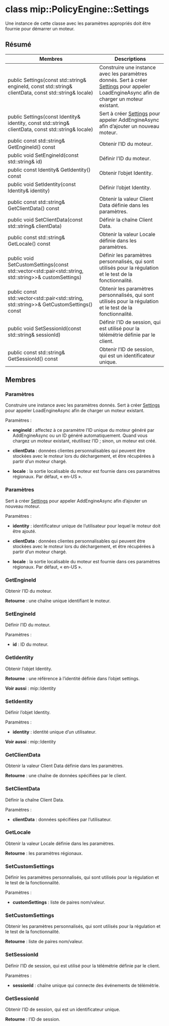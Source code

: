 # <a name="class-mippolicyenginesettings"></a>class mip::PolicyEngine::Settings 
Une instance de cette classe avec les paramètres appropriés doit être fournie pour démarrer un moteur.
  
## <a name="summary"></a>Résumé
 Membres                        | Descriptions                                
--------------------------------|---------------------------------------------
 public Settings(const std::string& engineId, const std::string& clientData, const std::string& locale)  |  Construire une instance avec les paramètres donnés. Sert à créer [Settings](class_mip_policyengine_settings.md) pour appeler LoadEngineAsync afin de charger un moteur existant.
 public Settings(const Identity& identity, const std::string& clientData, const std::string& locale)  |  Sert à créer [Settings](class_mip_policyengine_settings.md) pour appeler AddEngineAsync afin d’ajouter un nouveau moteur.
 public const std::string& GetEngineId() const  |  Obtenir l’ID du moteur.
 public void SetEngineId(const std::string& id)  |  Définir l’ID du moteur.
 public const Identity& GetIdentity() const  |  Obtenir l’objet Identity.
 public void SetIdentity(const Identity& identity)  |  Définir l’objet Identity.
 public const std::string& GetClientData() const  |  Obtenir la valeur Client Data définie dans les paramètres.
 public void SetClientData(const std::string& clientData)  |  Définir la chaîne Client Data.
 public const std::string& GetLocale() const  |  Obtenir la valeur Locale définie dans les paramètres.
public void SetCustomSettings(const std::vector<std::pair<std::string, std::string>>& customSettings)  |  Définir les paramètres personnalisés, qui sont utilisés pour la régulation et le test de la fonctionnalité.
public const std::vector<std::pair<std::string, std::string>>& GetCustomSettings() const  |  Obtenir les paramètres personnalisés, qui sont utilisés pour la régulation et le test de la fonctionnalité.
 public void SetSessionId(const std::string& sessionId)  |  Définir l’ID de session, qui est utilisé pour la télémétrie définie par le client.
 public const std::string& GetSessionId() const  |  Obtenir l’ID de session, qui est un identificateur unique.
  
## <a name="members"></a>Membres
  
### <a name="settings"></a>Paramètres
Construire une instance avec les paramètres donnés. Sert à créer [Settings](class_mip_policyengine_settings.md) pour appeler LoadEngineAsync afin de charger un moteur existant.

Paramètres :  
* **engineId** : affectez à ce paramètre l’ID unique du moteur généré par AddEngineAsync ou un ID généré automatiquement. Quand vous chargez un moteur existant, réutilisez l’ID ; sinon, un moteur est créé. 


* **clientData** : données clientes personnalisables qui peuvent être stockées avec le moteur lors du déchargement, et être récupérées à partir d’un moteur chargé. 


* **locale** : la sortie localisable du moteur est fournie dans ces paramètres régionaux. Par défaut, « en-US ».


  
### <a name="settings"></a>Paramètres
Sert à créer [Settings](class_mip_policyengine_settings.md) pour appeler AddEngineAsync afin d’ajouter un nouveau moteur.

Paramètres :  
* **identity** : identificateur unique de l’utilisateur pour lequel le moteur doit être ajouté. 


* **clientData** : données clientes personnalisables qui peuvent être stockées avec le moteur lors du déchargement, et être récupérées à partir d’un moteur chargé. 


* **locale** : la sortie localisable du moteur est fournie dans ces paramètres régionaux. Par défaut, « en-US ».


  
### <a name="getengineid"></a>GetEngineId
Obtenir l’ID du moteur.

  
**Retourne** : une chaîne unique identifiant le moteur.
  
### <a name="setengineid"></a>SetEngineId
Définir l’ID du moteur.

Paramètres :  
* **id** : ID du moteur.


  
### <a name="getidentity"></a>GetIdentity
Obtenir l’objet Identity.

  
**Retourne** : une référence à l’identité définie dans l’objet settings. 
  
**Voir aussi** : mip::Identity
  
### <a name="setidentity"></a>SetIdentity
Définir l’objet Identity.

Paramètres :  
* **identity** : identité unique d’un utilisateur. 


  
**Voir aussi** : mip::Identity
  
### <a name="getclientdata"></a>GetClientData
Obtenir la valeur Client Data définie dans les paramètres.

  
**Retourne** : une chaîne de données spécifiées par le client.
  
### <a name="setclientdata"></a>SetClientData
Définir la chaîne Client Data.

Paramètres :  
* **clientData** : données spécifiées par l’utilisateur.


  
### <a name="getlocale"></a>GetLocale
Obtenir la valeur Locale définie dans les paramètres.

  
**Retourne** : les paramètres régionaux.
  
### <a name="setcustomsettings"></a>SetCustomSettings
Définir les paramètres personnalisés, qui sont utilisés pour la régulation et le test de la fonctionnalité.

Paramètres :  
* **customSettings** : liste de paires nom/valeur.


  
### <a name="getcustomsettings"></a>SetCustomSettings
Obtenir les paramètres personnalisés, qui sont utilisés pour la régulation et le test de la fonctionnalité.

  
**Retourne** : liste de paires nom/valeur.
  
### <a name="setsessionid"></a>SetSessionId
Définir l’ID de session, qui est utilisé pour la télémétrie définie par le client.

Paramètres :  
* **sessionId** : chaîne unique qui connecte des événements de télémétrie.


  
### <a name="getsessionid"></a>GetSessionId
Obtenir l’ID de session, qui est un identificateur unique.

  
**Retourne** : l’ID de session.